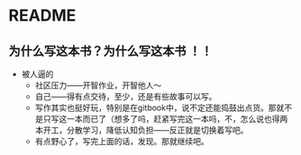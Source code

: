 # README


## 为什么写这本书？为什么写这本书 ！！
- 被人逼的
    + 社区压力——开智作业，开智他人～
    + 自己——得有点交待，至少，还是有些故事可以写。
    + 写作其实也挺好玩，特别是在gitbook中，说不定还能捣鼓出点货。那就不是只写这一本而已了（想多了吗，赶紧写完这一本吗，不，怎么说也得两本开工，分散学习，降低认知负担——反正就是切换着写吧。
    + 有点野心了，写完上面的话，发现。那就继续吧。
    


## 